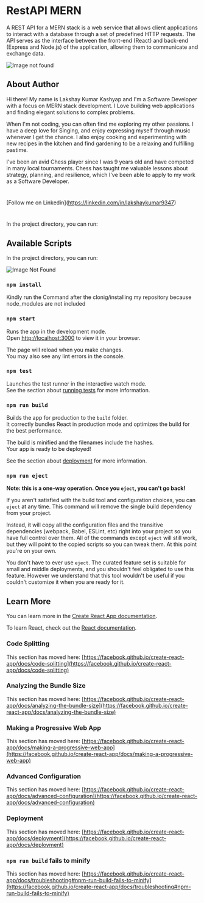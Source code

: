 # RestAPI MERN
 A REST API for a MERN stack is a web service that allows client applications to interact with a database through a set of predefined HTTP requests. The API serves as the interface between the front-end (React) and back-end (Express and Node.js) of the application, allowing them to communicate and exchange data.

 <img src="https://d33wubrfki0l68.cloudfront.net/ee5af837fdabb4d29b35d25748c0072d1816c255/3f3a0/public/assets/images/jxavz9h.png" alt="Image not found">

## About Author
Hi there! My name is Lakshay Kumar Kashyap and I'm a Software Developer with a focus on MERN stack development. I Love building web applications and finding elegant solutions to complex problems.

When I'm not coding, you can often find me exploring my other passions. I have a deep love for Singing, and enjoy expressing myself through music whenever I get the chance. I also enjoy cooking and experimenting with new recipes in the kitchen and find gardening to be a relaxing and fulfilling pastime.

I've been an avid Chess player since I was 9 years old and have competed in many local tournaments. Chess has taught me valuable lessons about strategy, planning, and resilience, which I've been able to apply to my work as a Software Developer.
#
[Follow me on Linkedin]<img src="https://logos-world.net/wp-content/uploads/2020/05/Linkedin-Logo.png" alt="">(https://linkedin.com/in/lakshaykumar9347)

#
In the project directory, you can run:
## Available Scripts

In the project directory, you can run:

<img src="https://upload.wikimedia.org/wikipedia/commons/thumb/d/db/Npm-logo.svg/180px-Npm-logo.svg.png" alt="Image Not Found">

### `npm install`

Kindly run the Command after the clonig/installing my repository because node_modules are not included


### `npm start`

Runs the app in the development mode.\
Open [http://localhost:3000](http://localhost:3000) to view it in your browser.

The page will reload when you make changes.\
You may also see any lint errors in the console.

### `npm test`

Launches the test runner in the interactive watch mode.\
See the section about [running tests](https://facebook.github.io/create-react-app/docs/running-tests) for more information.

### `npm run build`

Builds the app for production to the `build` folder.\
It correctly bundles React in production mode and optimizes the build for the best performance.

The build is minified and the filenames include the hashes.\
Your app is ready to be deployed!

See the section about [deployment](https://facebook.github.io/create-react-app/docs/deployment) for more information.

### `npm run eject`

**Note: this is a one-way operation. Once you `eject`, you can't go back!**

If you aren't satisfied with the build tool and configuration choices, you can `eject` at any time. This command will remove the single build dependency from your project.

Instead, it will copy all the configuration files and the transitive dependencies (webpack, Babel, ESLint, etc) right into your project so you have full control over them. All of the commands except `eject` will still work, but they will point to the copied scripts so you can tweak them. At this point you're on your own.

You don't have to ever use `eject`. The curated feature set is suitable for small and middle deployments, and you shouldn't feel obligated to use this feature. However we understand that this tool wouldn't be useful if you couldn't customize it when you are ready for it.

## Learn More

You can learn more in the [Create React App documentation](https://facebook.github.io/create-react-app/docs/getting-started).

To learn React, check out the [React documentation](https://reactjs.org/).

### Code Splitting

This section has moved here: [https://facebook.github.io/create-react-app/docs/code-splitting](https://facebook.github.io/create-react-app/docs/code-splitting)

### Analyzing the Bundle Size

This section has moved here: [https://facebook.github.io/create-react-app/docs/analyzing-the-bundle-size](https://facebook.github.io/create-react-app/docs/analyzing-the-bundle-size)

### Making a Progressive Web App

This section has moved here: [https://facebook.github.io/create-react-app/docs/making-a-progressive-web-app](https://facebook.github.io/create-react-app/docs/making-a-progressive-web-app)

### Advanced Configuration

This section has moved here: [https://facebook.github.io/create-react-app/docs/advanced-configuration](https://facebook.github.io/create-react-app/docs/advanced-configuration)

### Deployment

This section has moved here: [https://facebook.github.io/create-react-app/docs/deployment](https://facebook.github.io/create-react-app/docs/deployment)

### `npm run build` fails to minify

This section has moved here: [https://facebook.github.io/create-react-app/docs/troubleshooting#npm-run-build-fails-to-minify](https://facebook.github.io/create-react-app/docs/troubleshooting#npm-run-build-fails-to-minify)